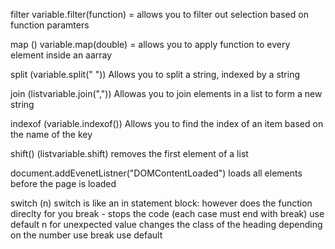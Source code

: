 filter
variable.filter(function) = allows you to filter out selection based on function paramters

map ()
variable.map(double) = allows you to apply function to every element inside an aarray

split (variable.split(" "))
Allows you to split a string, indexed by a string 

join (listvariable.join(","))
Allowas you to join elements in a list to form a new string

indexof (variable.indexof())
Allows you to find the index of an item based on the name of the key

shift() (listvariable.shift)
removes the first element of a list



document.addEvenetListner("DOMContentLoaded")
loads all elements before the page is loaded

switch (n)
switch is like an in statement block:
however does the function direclty for you 
break - stops the code (each case must end with break)
use default n for unexpected value
changes the class of the heading depending on the number
use break 
use default

